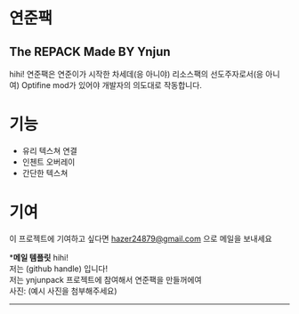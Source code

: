 # 연준팩
## The REPACK Made BY Ynjun
hihi!
연준팩은 연준이가 시작한 차세데(응 아니야) 리소스팩의 선도주자로서(응 아니여)
Optifine mod가 있어야 개발자의 의도대로 작동합니다.

# 기능
- 유리 텍스쳐 연결
- 인첸트 오버레이
- 간단한 텍스쳐
# 기여
이 프로젝트에 기여하고 싶다면 hazer24879@gmail.com 으로 메일을 보내세요

***********메일 템플릿**********
hihi!</br>
저는 (github handle) 입니다!</br>
저는 ynjunpack 프로젝트에 참여해서 연준팩을 만들꺼에여</br>
사진:
(예시 사진을 첨부해주세요)
*********************************

